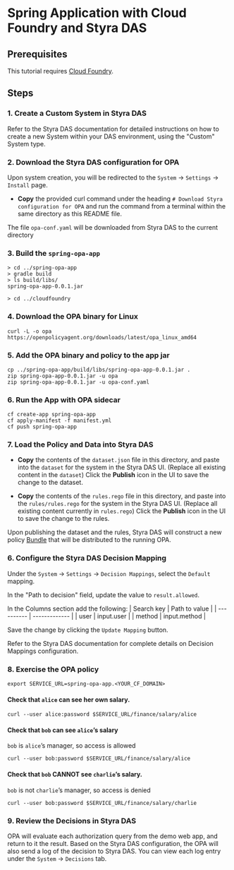 # Spring Application with Cloud Foundry and Styra DAS


## Prerequisites

This tutorial requires [Cloud Foundry](https://www.cloudfoundry.org/).

## Steps

### 1. Create a Custom System in Styra DAS

Refer to the Styra DAS documentation for detailed instructions on how to create a new System within your DAS environment, using the "Custom" System type.

### 2. Download the Styra DAS configuration for OPA

Upon system creation, you will be redirected to the `System` -> `Settings` -> `Install` page.

* **Copy** the provided curl command under the heading `# Download Styra configuration for OPA` and run the command from a terminal within the same directory as this README file.

The file `opa-conf.yaml` will be downloaded from Styra DAS to the current directory

### 3. Build the `spring-opa-app`
```
> cd ../spring-opa-app
> gradle build
> ls build/libs/
spring-opa-app-0.0.1.jar

> cd ../cloudfoundry
```

### 4. Download the OPA binary for Linux
```
curl -L -o opa https://openpolicyagent.org/downloads/latest/opa_linux_amd64
```

### 5. Add the OPA binary and policy to the app jar
```
cp ../spring-opa-app/build/libs/spring-opa-app-0.0.1.jar .
zip spring-opa-app-0.0.1.jar -u opa
zip spring-opa-app-0.0.1.jar -u opa-conf.yaml
```

### 6. Run the App with OPA sidecar
```
cf create-app spring-opa-app
cf apply-manifest -f manifest.yml
cf push spring-opa-app
```

### 7. Load the Policy and Data into Styra DAS

* **Copy** the contents of the `dataset.json` file in this directory, and paste into the `dataset` for the system in the Styra DAS UI. (Replace all existing content in the `dataset`) Click the **Publish** icon in the UI to save the change to the dataset.

* **Copy** the contents of the `rules.rego` file in this directory, and paste into the `rules/rules.rego` for the system in the Styra DAS UI.  (Replace all existing content currently in `rules.rego`) Click the **Publish** icon in the UI to save the change to the rules.

Upon publishing the dataset and the rules, Styra DAS will construct a new policy [Bundle](https://www.openpolicyagent.org/docs/latest/management/#bundles) that will be distributed to the running OPA.

### 6. Configure the Styra DAS Decision Mapping

Under the `System` -> `Settings` -> `Decision Mappings`, select the `Default` mapping.

In the "Path to decision" field, update the value to `result.allowed`.

In the Columns section add the following:
| Search key | Path to value |
| ---------- | ------------- |
| user       | input.user |
| method     | input.method |

Save the change by clicking the `Update Mapping` button.

Refer to the Styra DAS documentation for complete details on Decision Mappings configuration.

### 8. Exercise the OPA policy
```
export SERVICE_URL=spring-opa-app.<YOUR_CF_DOMAIN>
```

#### Check that `alice` can see her own salary.

```
curl --user alice:password $SERVICE_URL/finance/salary/alice
```

#### Check that `bob` can see `alice`’s salary
`bob` is `alice`’s manager, so access is allowed

```
curl --user bob:password $SERVICE_URL/finance/salary/alice
```

#### Check that `bob` CANNOT see `charlie`’s salary.
`bob` is not `charlie`’s manager, so access is denied

```
curl --user bob:password $SERVICE_URL/finance/salary/charlie
```

### 9. Review the Decisions in Styra DAS

OPA will evaluate each authorization query from the demo web app, and return to it the result. Based on the Styra DAS configuration, the OPA will also send a log of the decision to Styra DAS. You can view each log entry under the `System` -> `Decisions` tab.
